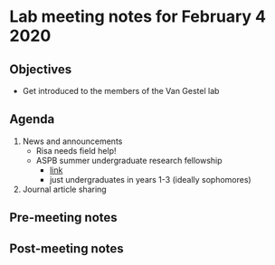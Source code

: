 # Lab meeting notes for February 4 2020

## Objectives
- Get introduced to the members of the Van Gestel lab

## Agenda
1. News and announcements
	- Risa needs field help!
	- ASPB summer undergraduate research fellowship
		- [link](https://aspb-surf.secure-platform.com/a/)
		- just undergraduates in years 1-3 (ideally sophomores)
2. Journal article sharing

## Pre-meeting notes


## Post-meeting notes